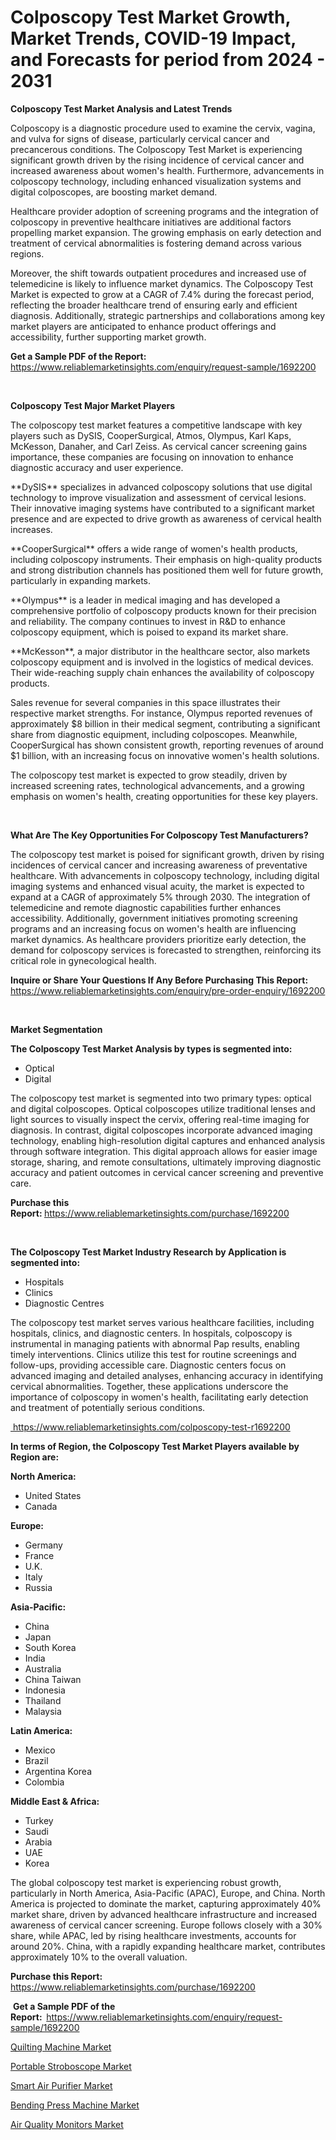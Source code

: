 <p><h1>Colposcopy Test Market Growth, Market Trends, COVID-19 Impact, and Forecasts for period from 2024 - 2031</h1></p><p><strong>Colposcopy Test Market Analysis and Latest Trends</strong></p>
<p><p>Colposcopy is a diagnostic procedure used to examine the cervix, vagina, and vulva for signs of disease, particularly cervical cancer and precancerous conditions. The Colposcopy Test Market is experiencing significant growth driven by the rising incidence of cervical cancer and increased awareness about women's health. Furthermore, advancements in colposcopy technology, including enhanced visualization systems and digital colposcopes, are boosting market demand. </p><p>Healthcare provider adoption of screening programs and the integration of colposcopy in preventive healthcare initiatives are additional factors propelling market expansion. The growing emphasis on early detection and treatment of cervical abnormalities is fostering demand across various regions. </p><p>Moreover, the shift towards outpatient procedures and increased use of telemedicine is likely to influence market dynamics. The Colposcopy Test Market is expected to grow at a CAGR of 7.4% during the forecast period, reflecting the broader healthcare trend of ensuring early and efficient diagnosis. Additionally, strategic partnerships and collaborations among key market players are anticipated to enhance product offerings and accessibility, further supporting market growth.</p></p>
<p><strong>Get a Sample PDF of the Report:&nbsp;</strong> <a href="https://www.reliablemarketinsights.com/enquiry/request-sample/1692200?utm_campaign=1626&utm_medium=2&utm_source=Github&utm_content=ia&utm_term=19102024&utm_id=colposcopy-test">https://www.reliablemarketinsights.com/enquiry/request-sample/1692200</a></p>
<p>&nbsp;</p>
<p><strong>Colposcopy Test Major Market Players</strong></p>
<p><p>The colposcopy test market features a competitive landscape with key players such as DySIS, CooperSurgical, Atmos, Olympus, Karl Kaps, McKesson, Danaher, and Carl Zeiss. As cervical cancer screening gains importance, these companies are focusing on innovation to enhance diagnostic accuracy and user experience.</p><p>**DySIS** specializes in advanced colposcopy solutions that use digital technology to improve visualization and assessment of cervical lesions. Their innovative imaging systems have contributed to a significant market presence and are expected to drive growth as awareness of cervical health increases.</p><p>**CooperSurgical** offers a wide range of women's health products, including colposcopy instruments. Their emphasis on high-quality products and strong distribution channels has positioned them well for future growth, particularly in expanding markets.</p><p>**Olympus** is a leader in medical imaging and has developed a comprehensive portfolio of colposcopy products known for their precision and reliability. The company continues to invest in R&D to enhance colposcopy equipment, which is poised to expand its market share.</p><p>**McKesson**, a major distributor in the healthcare sector, also markets colposcopy equipment and is involved in the logistics of medical devices. Their wide-reaching supply chain enhances the availability of colposcopy products.</p><p>Sales revenue for several companies in this space illustrates their respective market strengths. For instance, Olympus reported revenues of approximately $8 billion in their medical segment, contributing a significant share from diagnostic equipment, including colposcopes. Meanwhile, CooperSurgical has shown consistent growth, reporting revenues of around $1 billion, with an increasing focus on innovative women's health solutions.</p><p>The colposcopy test market is expected to grow steadily, driven by increased screening rates, technological advancements, and a growing emphasis on women's health, creating opportunities for these key players.</p></p>
<p>&nbsp;</p>
<p><strong>What Are The Key Opportunities For Colposcopy Test Manufacturers?</strong></p>
<p><p>The colposcopy test market is poised for significant growth, driven by rising incidences of cervical cancer and increasing awareness of preventative healthcare. With advancements in colposcopy technology, including digital imaging systems and enhanced visual acuity, the market is expected to expand at a CAGR of approximately 5% through 2030. The integration of telemedicine and remote diagnostic capabilities further enhances accessibility. Additionally, government initiatives promoting screening programs and an increasing focus on women's health are influencing market dynamics. As healthcare providers prioritize early detection, the demand for colposcopy services is forecasted to strengthen, reinforcing its critical role in gynecological health.</p></p>
<p><strong>Inquire or Share Your Questions If Any Before Purchasing This Report:</strong> <a href="https://www.reliablemarketinsights.com/enquiry/pre-order-enquiry/1692200?utm_campaign=1626&utm_medium=2&utm_source=Github&utm_content=ia&utm_term=19102024&utm_id=colposcopy-test">https://www.reliablemarketinsights.com/enquiry/pre-order-enquiry/1692200</a></p>
<p>&nbsp;</p>
<p><strong>Market Segmentation</strong></p>
<p><strong>The Colposcopy Test Market Analysis by types is segmented into:</strong></p>
<p><ul><li>Optical</li><li>Digital</li></ul></p>
<p><p>The colposcopy test market is segmented into two primary types: optical and digital colposcopes. Optical colposcopes utilize traditional lenses and light sources to visually inspect the cervix, offering real-time imaging for diagnosis. In contrast, digital colposcopes incorporate advanced imaging technology, enabling high-resolution digital captures and enhanced analysis through software integration. This digital approach allows for easier image storage, sharing, and remote consultations, ultimately improving diagnostic accuracy and patient outcomes in cervical cancer screening and preventive care.</p></p>
<p><strong>Purchase this Report:&nbsp;</strong><a href="https://www.reliablemarketinsights.com/purchase/1692200?utm_campaign=1626&utm_medium=2&utm_source=Github&utm_content=ia&utm_term=19102024&utm_id=colposcopy-test">https://www.reliablemarketinsights.com/purchase/1692200</a></p>
<p>&nbsp;</p>
<p><strong>The Colposcopy Test Market Industry Research by Application is segmented into:</strong></p>
<p><ul><li>Hospitals</li><li>Clinics</li><li>Diagnostic Centres</li></ul></p>
<p><p>The colposcopy test market serves various healthcare facilities, including hospitals, clinics, and diagnostic centers. In hospitals, colposcopy is instrumental in managing patients with abnormal Pap results, enabling timely interventions. Clinics utilize this test for routine screenings and follow-ups, providing accessible care. Diagnostic centers focus on advanced imaging and detailed analyses, enhancing accuracy in identifying cervical abnormalities. Together, these applications underscore the importance of colposcopy in women's health, facilitating early detection and treatment of potentially serious conditions.</p></p>
<p><a href="https://www.reliablemarketinsights.com/colposcopy-test-r1692200?utm_campaign=1626&utm_medium=2&utm_source=Github&utm_content=ia&utm_term=19102024&utm_id=colposcopy-test">&nbsp;https://www.reliablemarketinsights.com/colposcopy-test-r1692200</a></p>
<p><strong>In terms of Region, the Colposcopy Test Market Players available by Region are:</strong></p>
<p>
    <p> <strong> North America: </strong>
        <ul>
            <li>United States</li>
            <li>Canada</li>
        </ul>
        </p> 
    <p> <strong> Europe: </strong>
        <ul>
            <li>Germany</li>
            <li>France</li>
            <li>U.K.</li>
            <li>Italy</li>
            <li>Russia</li>
        </ul>
        </p> 
    <p> <strong> Asia-Pacific: </strong>
        <ul>
            <li>China</li>
            <li>Japan</li>
            <li>South Korea</li>
            <li>India</li>
            <li>Australia</li>
            <li>China Taiwan</li>
            <li>Indonesia</li>
            <li>Thailand</li>
            <li>Malaysia</li>
        </ul>
        </p> 
    <p> <strong> Latin America: </strong>
        <ul>
            <li>Mexico</li>
            <li>Brazil</li>
            <li>Argentina Korea</li>
            <li>Colombia</li>
        </ul>
        </p> 
    <p> <strong> Middle East & Africa: </strong>
        <ul>
            <li>Turkey</li>
            <li>Saudi</li>
            <li>Arabia</li>
            <li>UAE</li>
            <li>Korea</li>
        </ul>
    </p>
    </p>
<p><p>The global colposcopy test market is experiencing robust growth, particularly in North America, Asia-Pacific (APAC), Europe, and China. North America is projected to dominate the market, capturing approximately 40% market share, driven by advanced healthcare infrastructure and increased awareness of cervical cancer screening. Europe follows closely with a 30% share, while APAC, led by rising healthcare investments, accounts for around 20%. China, with a rapidly expanding healthcare market, contributes approximately 10% to the overall valuation.</p></p>
<p><strong>Purchase this Report: </strong><a href="https://www.reliablemarketinsights.com/purchase/1692200?utm_campaign=1626&utm_medium=2&utm_source=Github&utm_content=ia&utm_term=19102024&utm_id=colposcopy-test">https://www.reliablemarketinsights.com/purchase/1692200</a></p>
<p>&nbsp;<strong>Get a Sample PDF of the Report:&nbsp;&nbsp;</strong><a href="https://www.reliablemarketinsights.com/enquiry/request-sample/1692200?utm_campaign=1626&utm_medium=2&utm_source=Github&utm_content=ia&utm_term=19102024&utm_id=colposcopy-test">https://www.reliablemarketinsights.com/enquiry/request-sample/1692200</a></p>
<p><strong></strong></p>
<p><p><a href="https://issuu.com/reportprime-2/docs/quilting-machine-market-size-2030.p_d77b4bb357d1a9?utm_campaign=1626&utm_medium=2&utm_source=Github&utm_content=ia&utm_term=19102024&utm_id=colposcopy-test">Quilting Machine Market</a></p><p><a href="https://www.linkedin.com/pulse/navigating-global-portable-stroboscope-market-from-trends-gmjgc?utm_campaign=1626&utm_medium=2&utm_source=Github&utm_content=ia&utm_term=19102024&utm_id=colposcopy-test">Portable Stroboscope Market</a></p><p><a href="https://www.linkedin.com/pulse/smart-air-purifier-market-global-regional-analysis-2024-2031-ovidc?utm_campaign=1626&utm_medium=2&utm_source=Github&utm_content=ia&utm_term=19102024&utm_id=colposcopy-test">Smart Air Purifier Market</a></p><p><a href="https://www.linkedin.com/pulse/bending-press-machine-market-global-regional-analysis-focus-4c0hc?utm_campaign=1626&utm_medium=2&utm_source=Github&utm_content=ia&utm_term=19102024&utm_id=colposcopy-test">Bending Press Machine Market</a></p><p><a href="https://www.linkedin.com/pulse/air-quality-monitors-value-chain-analysis-from-raw-materials-end-user-cax8c?utm_campaign=1626&utm_medium=2&utm_source=Github&utm_content=ia&utm_term=19102024&utm_id=colposcopy-test">Air Quality Monitors Market</a></p></p>